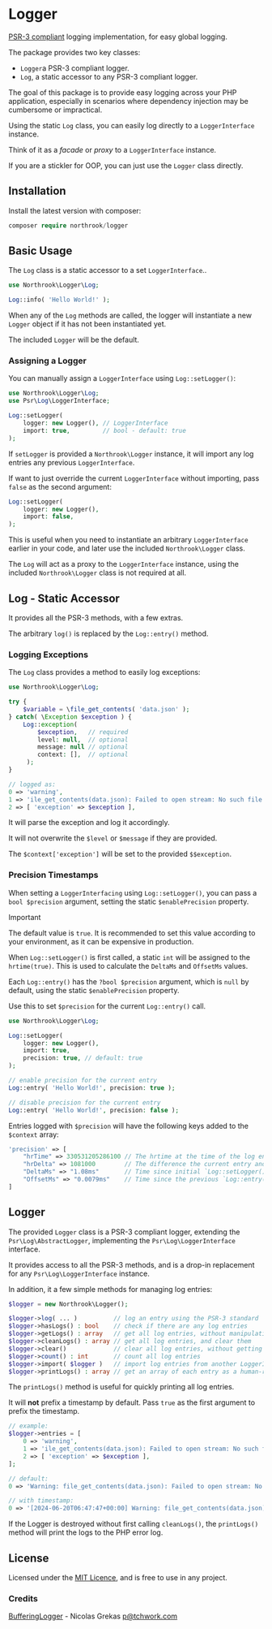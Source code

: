 # Logger

[PSR-3 compliant](https://www.php-fig.org/psr/psr-3/) logging implementation, for easy global logging.

The package provides two key classes:

- `Logger`a PSR-3 compliant logger.
- `Log`, a static accessor to any PSR-3 compliant logger.

The goal of this package is to provide easy logging across your PHP application,
especially in scenarios where dependency injection may be cumbersome or impractical.

Using the static `Log` class, you can easily log directly to a `LoggerInterface` instance.

Think of it as a _facade_ or _proxy_ to a `LoggerInterface` instance.

If you are a stickler for OOP, you can just use the `Logger` class directly.

## Installation

Install the latest version with composer:

```php
composer require northrook/logger
```

## Basic Usage

The `Log` class is a static accessor to a set `LoggerInterface`..

```php
use Northrook\Logger\Log;

Log::info( 'Hello World!' );
```

When any of the `Log` methods are called, the logger will instantiate a new `Logger` object if it has not been instantiated yet.

The included `Logger` will be the default.

### Assigning a Logger

You can manually assign a `LoggerInterface` using `Log::setLogger()`:

```php
use Northrook\Logger\Log;
use Psr\Log\LoggerInterface;

Log::setLogger( 
    logger: new Logger(), // LoggerInterface
    import: true,         // bool - default: true
);
```

If `setLogger` is provided a `Northrook\Logger` instance, it will import any log entries any previous `LoggerInterface`.

If want to just override the current `LoggerInterface` without importing, pass `false` as the second argument:

```php
Log::setLogger( 
    logger: new Logger(), 
    import: false, 
);
```

This is useful when you need to instantiate an arbitrary `LoggerInterface` earlier in your code,
and later use the included `Northrook\Logger` class.

The `Log` will act as a proxy to the `LoggerInterface` instance, using the included `Northrook\Logger` class is not required at all.

## Log - Static Accessor

It provides all the PSR-3 methods, with a few extras.

The arbitrary `log()` is replaced by the `Log::entry()` method.

### Logging Exceptions

The `Log` class provides a method to easily log exceptions:

```php
use Northrook\Logger\Log;

try {
    $variable = \file_get_contents( 'data.json' );
} catch( \Exception $exception ) {
    Log::exception( 
        $exception,   // required
        level: null,  // optional
        message: null // optional
        context: [],  // optional
     );
}

// logged as:
0 => 'warning',
1 => 'ile_get_contents(data.json): Failed to open stream: No such file or directory',
2 => [ 'exception' => $exception ],

```

It will parse the exception and log it accordingly.

It will not overwrite the `$level` or `$message` if they are provided.

The `$context['exception']` will be set to the provided `$$exception`.

### Precision Timestamps

When setting a `LoggerInterfacing` using `Log::setLogger()`, you can pass a `bool $precision` argument, setting the static `$enablePrecision` property.

>[!IMPORTANT]
> The default value is `true`.
> It is recommended to set this value according to your environment, as it can be expensive in production. 

When `Log::setLogger()` is first called, a static `int` will be assigned to the `hrtime(true)`. This is used to calculate the `DeltaMs` and `OffsetMs` values.

Each `Log::entry()` has the `?bool $precision` argument, which is `null` by default, using the static `$enablePrecision` property.

Use this to set `$precision` for the current `Log::entry()` call.

```php
use Northrook\Logger\Log;

Log::setLogger( 
    logger: new Logger(), 
    import: true, 
    precision: true, // default: true
);

// enable precision for the current entry
Log::entry( 'Hello World!', precision: true );

// disable precision for the current entry
Log::entry( 'Hello World!', precision: false );
```

Entries logged with `$precision` will have the following keys added to the `$context` array:
```php
'precision' => [
    "hrTime" => 330531205286100 // The hrtime at the time of the log entry
    "hrDelta" => 1081000        // The difference the current entry and first `Log::entry()` call
    "DeltaMs" => "1.08ms"       // Time since initial `Log::setLogger()` call in milliseconds
    "OffsetMs" => "0.0079ms"    // Time since the previous `Log::entry( .. precision: true )` call in milliseconds
]
```

## Logger

The provided `Logger` class is a PSR-3 compliant logger, extending the `Psr\Log\AbstractLogger`, implementing the `Psr\Log\LoggerInterface` interface.

It provides access to all the PSR-3 methods, and is a drop-in replacement for any `Psr\Log\LoggerInterface` instance.

In addition, it a few simple methods for managing log entries:

```php
$logger = new Northrook\Logger();

$logger->log( ... )          // log an entry using the PSR-3 standard
$logger->hasLogs() : bool    // check if there are any log entries
$logger->getLogs() : array   // get all log entries, without manipulating them
$logger->cleanLogs() : array // get all log entries, and clear them
$logger->clear()             // clear all log entries, without getting them
$logger->count() : int       // count all log entries
$logger->import( $logger )   // import log entries from another LoggerInterface
$logger->printLogs() : array // get an array of each entry as a human-readable string
```

The `printLogs()` method is useful for quickly printing all log entries.

It will **not** prefix a timestamp by default. Pass `true` as the first argument to prefix the timestamp.

```php
// example:
$logger->entries = [ 
    0 => 'warning',
    1 => 'ile_get_contents(data.json): Failed to open stream: No such file or directory',
    2 => [ 'exception' => $exception ],
];

// default:
0 => 'Warning: file_get_contents(data.json): Failed to open stream: No such file or directory'

// with timestamp:
0 => '[2024-06-20T06:47:47+00:00] Warning: file_get_contents(data.json): Failed to open stream: No such file or directory'

```

If the Logger is destroyed without first calling `cleanLogs()`, the `printLogs()` method will print the logs to the PHP error log.

## License

Licensed under the [MIT Licence](LICENSE), and is free to use in any project.

### Credits

[BufferingLogger](https://github.com/symfony/error-handler/blob/master/BufferingLogger.php) - Nicolas Grekas <p@tchwork.com>
